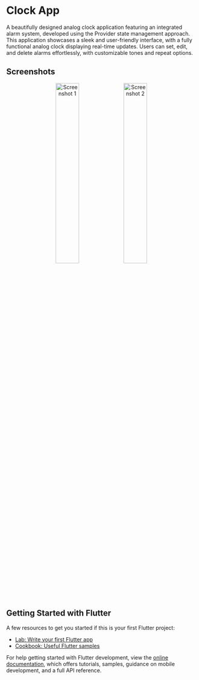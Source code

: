 # Clock App

A beautifully designed analog clock application featuring an integrated alarm system, developed using the Provider state management approach. This application showcases a sleek and user-friendly interface, with a fully functional analog clock displaying real-time updates. Users can set, edit, and delete alarms effortlessly, with customizable tones and repeat options.

## Screenshots

<p align="center">
  <img src="https://github.com/user-attachments/assets/f09d0918-e586-432c-a5ef-922772e04772" alt="Screenshot 1" width="35%">
  <img src="https://github.com/user-attachments/assets/7d7ced07-e7a6-4331-aa9b-bb1521dabfa3" alt="Screenshot 2" width="35%">
</p>

## Getting Started with Flutter 

A few resources to get you started if this is your first Flutter project:

- [Lab: Write your first Flutter app](https://docs.flutter.dev/get-started/codelab)
- [Cookbook: Useful Flutter samples](https://docs.flutter.dev/cookbook)

For help getting started with Flutter development, view the
[online documentation](https://docs.flutter.dev/), which offers tutorials,
samples, guidance on mobile development, and a full API reference.
